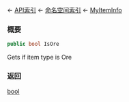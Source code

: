 ← [API索引](Api-Index) ← [命名空间索引](Namespace-Index) ← [MyItemInfo](VRage.Game.ModAPI.Ingame.MyItemInfo)

### 概要

```csharp
public bool IsOre
```

Gets if item type is Ore

### 返回

[bool](https://docs.microsoft.com/en-us/dotnet/api/System.Boolean?view=netframework-4.6)

